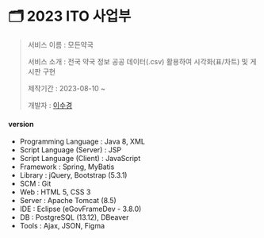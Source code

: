 # 🗂️ 2023 ITO 사업부

> 서비스 이름 : 모든약국
> 
> 서비스 소개 : 전국 약국 정보 공공 데이터(.csv) 활용하여 시각화(표/차트) 및 게시판 구현
> 
> 제작기간 : 2023-08-10 ~
> 
> 개발자 : [이수경](https://github.com/code-sum)



#### version

- Programming Language : Java 8, XML
- Script Language (Server) : JSP
- Script Language (Client) : JavaScript
- Framework : Spring, MyBatis
- Library :  jQuery, Bootstrap (5.3.1)
- SCM : Git
- Web : HTML 5, CSS 3
- Server : Apache Tomcat (8.5)
- IDE : Eclipse (eGovFrameDev - 3.8.0)
- DB : PostgreSQL (13.12), DBeaver
- Tools : Ajax, JSON, Figma